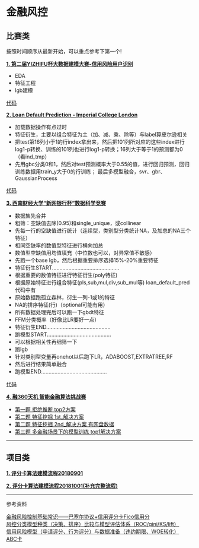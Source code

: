 # 金融风控

## 比赛类

按照时间顺序从最新开始，可以重点参考下第一个!

[**1. 第二届YIZHIFU杯大数据建模大赛-信用风险用户识别**](https://www.dcjingsai.com/v2/cmptDetail.html?id=410)

 - EDA
 - 特征工程
 - lgb建模
 
 [代码](code/YIZHIFU)

[**2. Loan Default Prediction - Imperial College London**](https://www.kaggle.com/c/loan-default-prediction)

 - 加载数据操作有点过时
 - 特征衍生，主要以组合特征为主（加、减、乘、除等）与label算皮尔逊相关
 - 把test第16列小于1的行index拿出来，然后把101列所对应的这些index进行log1-p转换、训练的101列也进行log1-p转换；16列大于等于1的预测都为0（看ind_tmp）
 - 先用gbc分类0和1，然后对test预测概率大于0.55的值，进行回归预测，回归训练数据用train_y大于0的行训练；
 最后多模型融合，svr、gbr、GaussianProcess
 
 [代码](code/loan_default_prediction/README.md)
 

[**3. 西南财经大学“新网银行杯”数据科学竞赛**](http://www.dcjingsai.com/common/cmpt/%E8%A5%BF%E5%8D%97%E8%B4%A2%E7%BB%8F%E5%A4%A7%E5%AD%A6%E2%80%9C%E6%96%B0%E7%BD%91%E9%93%B6%E8%A1%8C%E6%9D%AF%E2%80%9D%E6%95%B0%E6%8D%AE%E7%A7%91%E5%AD%A6%E7%AB%9E%E8%B5%9B_%E7%BB%93%E6%9E%9C%E6%8F%90%E4%BA%A4.html)

 - 数据集先合并
 - 粗筛：空缺值去除(0.95)和single_unique，或collinear
 - 先每一行的空缺值进行统计（连续型，类别型分类统计NA，及加总的NA三个特征）
 - 相同空缺率的数值型特征进行横向加总
 - 数值型空缺值用均值填充（中位数也可以，对异常值不敏感）
 - 先跑一个base lgb，然后根据重要排序选择15%-20%重要特征
 - 特征衍生START.............................................
 - 根据重要的数值特征进行特征衍生(poly特征)
 - 根据原始特征进行组合特征(pls,sub,mul,div,sub_mul等) loan_default_pred代码中有
 - 原始数据跑孤立森林，衍生一列-1或1的特征
 - NA的排序特征(行)（optional可能有用）
 - 所有数据处理完后可以跑一下gbdt特征
 - FFM分类概率（好像比LR要好一点）
 - 特征衍生END...........................................
 - 跑模型START...........................................
 - 可以根据相关性再细筛一下
 - 跑lgb
 - 针对类别型变量再onehot以后跑下LR，ADABOOST,EXTRATREE,RF
 - 然后进行结果简单融合
 - 跑模型END............................................
 
[代码](code/西南财经大学_新网银行杯)

[**4. 融360天机 智能金融算法挑战赛**](http://openresearch.rong360.com/#/question)

 - [第一题 拒绝推断 top2方案](https://zhuanlan.zhihu.com/p/46090290)
 - [第二题 特征挖掘 1st_解决方案](https://github.com/xSupervisedLearning/Rong360_feature_mining_1st_solution)
 - [第二题 特征挖掘 2nd_解决方案 有网盘数据](https://github.com/Questions1/Rong360_2nd)
 - [第三题 多金融场景下的模型训练 top1解决方案](https://github.com/shuiliwanwu/Rong360-Model-training-in-multiple-financial-scenarios)

---
 
## 项目类

[**1. 评分卡算法建模流程20180901**](评分卡算法建模流程.md)

[**2. 评分卡算法建模流程20181001(补充完整流程)**](code/scorecardpy-master/README.md)

---

参考资料
 
[金融风险控制基础常识——巴塞尔协议+信用评分卡Fico信用分](https://blog.csdn.net/sinat_26917383/article/details/51720662)<br>
[风控分类模型种类（决策、排序）比较与模型评估体系（ROC/gini/KS/lift）](https://blog.csdn.net/sinat_26917383/article/details/51725102)<br>
[信用风险模型（申请评分、行为评分）与数据准备（违约期限、WOE转化）](https://blog.csdn.net/sinat_26917383/article/details/51721107)<br>
[ABC卡](https://blog.csdn.net/Eason_oracle/article/details/78602914)<br>

